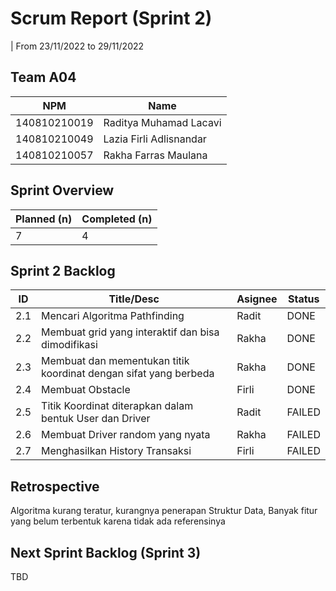 # Scrum Report (Sprint 2)
| From 23/11/2022 to 29/11/2022

## Team A04
| NPM           | Name                    |
| ------------- |-------------------------|
| 140810210019  | Raditya Muhamad Lacavi  |
| 140810210049  | Lazia Firli Adlisnandar |
| 140810210057  | Rakha Farras Maulana    |

## Sprint Overview
| Planned (n)   | Completed (n) |
| ------------- |-------------- |
| 7             | 4             |

## Sprint 2 Backlog

| ID  | Title/Desc | Asignee | Status |
| --- | ---------- | ------- | ------ |
| 2.1 | Mencari Algoritma Pathfinding | Radit | DONE |
| 2.2 | Membuat grid yang interaktif dan bisa dimodifikasi | Rakha | DONE |
| 2.3 | Membuat dan mementukan titik koordinat dengan sifat yang berbeda | Rakha | DONE |
| 2.4 | Membuat Obstacle | Firli | DONE |
| 2.5 | Titik Koordinat diterapkan dalam bentuk User dan Driver | Radit | FAILED |
| 2.6 | Membuat Driver random yang nyata | Rakha | FAILED |
| 2.7 | Menghasilkan History Transaksi | Firli | FAILED |

## Retrospective 

Algoritma kurang teratur, kurangnya penerapan Struktur Data, Banyak fitur yang belum terbentuk karena tidak ada referensinya

## Next Sprint Backlog (Sprint 3)
TBD